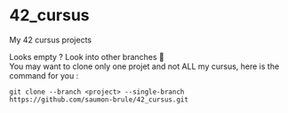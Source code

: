 # 42_cursus
My 42 cursus projects

Looks empty ? Look into other branches 👀<br/>
You may want to clone only one projet and not ALL my cursus, here is the command for you :
```
git clone --branch <project> --single-branch https://github.com/saumon-brule/42_cursus.git
```